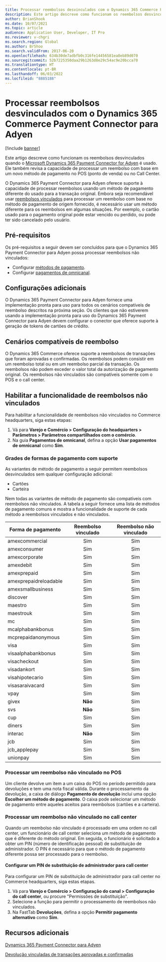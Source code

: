 ```yaml
---
title: Processar reembolsos desvinculados com o Dynamics 365 Commerce Payment Connector para Adyen
description: Este artigo descreve como funcionam os reembolsos desvinculados quando o Microsoft Dynamics 365 Payment Connector para Adyen é usado.
author: BrianShook
ms.date: 10/07/2021
ms.topic: article
audience: Application User, Developer, IT Pro
ms.reviewer: v-chgri
ms.search.region: Global
ms.author: BrShoo
ms.search.validFrom: 2017-06-20
ms.openlocfilehash: 634b30de7adbfb0c316fe14456581ea8eb89d070
ms.sourcegitcommit: 52b7225350daa29b1263d8e29c54ac9e20bcca70
ms.translationtype: HT
ms.contentlocale: pt-BR
ms.lasthandoff: 06/03/2022
ms.locfileid: "8885188"
---
```

# <a name="process-unlinked-refunds-with-the-dynamics-365-commerce-payment-connector-for-adyen"></a>Processar reembolsos desvinculados com o Dynamics 365 Commerce Payment Connector para Adyen

[!include [banner](../includes/banner.md)]

Este artigo descreve como funcionam os reembolsos desvinculados quando o [Microsoft Dynamics 365 Payment Connector for Adyen](adyen-connector.md) é usado. Ele também revisa a capacidade de processar um reembolso com base em um novo método de pagamento no POS (ponto de venda) ou no Call Center.

O Dynamics 365 Payment Connector para Adyen oferece suporte à capacidade de processar reembolsos usando um método de pagamento diferente do usado para a transação original. Embora seja recomendável usar [reembolsos vinculados](linked-refunds.md) para processar um reembolso com base no método de pagamento de origem fornecido, é necessário usar um método diferente para os reembolsos em algumas situações. Por exemplo, o cartão usado para o pagamento original pode estar vencido ou perdido, ou pode ter sido cancelado pelo usuário.

## <a name="prerequisites"></a>Pré-requisitos

Os pré-requisitos a seguir devem ser concluídos para que o Dynamics 365 Payment Connector para Adyen possa processar reembolsos não vinculados:

- Configurar [métodos de pagamento](../payment-methods.md).
- Configurar [pagamentos de omnicanal](../omni-channel-payments.md).

## <a name="additional-configuration"></a>Configurações adicionais

O Dynamics 365 Payment Connector para Adyen fornece uma implementação pronta para uso para todos os cenários compatíveis de reembolso descritos na próxima seção. Os clientes que não estiverem usando a implementação pronta para uso do Dynamics 365 Payment Connector para Adyen devem configurar o conector que oferece suporte à geração de tokens de cartões de crédito.

## <a name="supported-refund-scenarios"></a>Cenários compatíveis de reembolso

O Dynamics 365 Commerce oferece suporte a reembolsos de transações que foram aprovadas e confirmadas. Os reembolsos podem consistir em um reembolso total ou em um reembolso parcial da transação. Os reembolsos não podem exceder o valor total da autorização de pagamento original. Os reembolsos não vinculados são compatíveis somente com o POS e o call center.

## <a name="enable-unlinked-refunds-functionality"></a>Habilitar a funcionalidade de reembolsos não vinculados

Para habilitar a funcionalidade de reembolsos não vinculados no Commerce headquarters, siga estas etapas:

1. Vá para **Varejo e Comércio \> Configuração do headquarters \> Parâmetros \> Parâmetros compartilhados com o comércio**.
1. Na guia **Pagamentos de omnicanal**, defina a opção **Usar pagamentos de omnicanal** como **Sim**.

### <a name="supported-payment-method-variants"></a>Grades de formas de pagamento com suporte

As variantes de método de pagamento a seguir permitem reembolsos desvinculados sem qualquer configuração adicional:

- Cartões
- Carteira

Nem todas as variantes de método de pagamento são compatíveis com reembolsos não vinculados. A tabela a seguir fornece uma lista de métodos de pagamento comuns e mostra a funcionalidade de suporte de cada método a reembolsos vinculados e não vinculados.

| Forma de pagamento        | Reembolso vinculado | Reembolso não vinculado |
|-----------------------|:-------------:|:---------------:|
| amexcommercial        | Sim           | Sim             |
| amexconsumer          | Sim           | Sim             |
| amexcorporate         | Sim           | Sim             |
| amexdebit             | Sim           | Sim             |
| amexprepaid           | Sim           | Sim             |
| amexprepaidreloadable | Sim           | Sim             |
| amexsmallbusiness     | Sim           | Sim             |
| discover              | Sim           | Sim             |
| maestro               | Sim           | Sim             |
| maestrouk             | Sim           | Sim             |
| mc                    | Sim           | Sim             |
| mcalphabankbonus      | Sim           | Sim             |
| mcprepaidanonymous    | Sim           | Sim             |
| visa                  | Sim           | Sim             |
| visaalphabankbonus    | Sim           | Sim             |
| visacheckout          | Sim           | Sim             |
| visadankort           | Sim           | Sim             |
| visahipotecario       | Sim           | Sim             |
| visasaraivacard       | Sim           | Sim             |
| vpay                  | Sim           | Sim             |
| givex                 | **Não**        | Sim             |
| svs                   | **Não**        | Sim             |
| cup                   | Sim           | Sim             |
| diners                | Sim           | Sim             |
| interac               | **Não**        | Sim             |
| jcb                   | Sim           | Sim             |
| jcb_applepay          | Sim           | Sim             |
| unionpay              | Sim           | Sim             |

### <a name="process-an-unlinked-refund-in-pos"></a>Processar um reembolso não vinculado no POS

Um cliente devolve um item a um caixa do POS no período permitido para devoluções e tem uma nota fiscal válida. Durante o processamento da devolução, a caixa de diálogo **Pagamento de devolução** inclui uma opção **Escolher um método de pagamento**. O caixa pode selecionar um método de pagamento entre aqueles aceitos para reembolsos (cartões e a carteira).

### <a name="process-an-unlinked-refund-in-call-center"></a>Processar um reembolso não vinculado no call center

Quando um reembolso não vinculado é processado em uma ordem no call center, um funcionário de call center seleciona um método de pagamento que é diferente do método original. Em seguida, o funcionário é solicitado a obter um PIN (número de identificação pessoal) de substituição de administrador. O PIN é necessário para que o método de pagamento diferente possa ser processado para o reembolso.

#### <a name="set-up-an-administrator-override-pin-for-call-center"></a>Configurar um PIN de substituição de administrador para call center

Para configurar um PIN de substituição de administrador para call center no Commerce headquarters, siga estas etapas.

1. Vá para **Varejo e Comércio \> Configuração do canal \> Configuração do call center**, ou procure "Permissões de substituição".
1. Selecione a função para permitir o processamento de reembolsos não vinculados.
1. Na FastTab **Devoluções**, defina a opção **Permitir pagamento alternativo** como **Sim**.

## <a name="additional-resources"></a>Recursos adicionais

[Dynamics 365 Payment Connector para Adyen](adyen-connector.md)

[Devolução vinculadas de transações aprovadas e confirmadas](linked-refunds.md)
